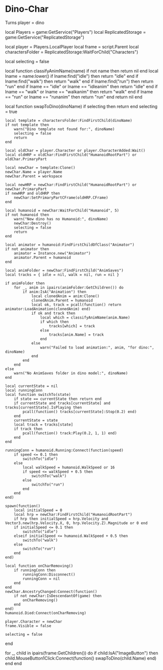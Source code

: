 # Dino-Char
Turns player = dino


local Players = game:GetService("Players")
local ReplicatedStorage = game:GetService("ReplicatedStorage")

local player = Players.LocalPlayer
local frame = script.Parent
local charactersFolder = ReplicatedStorage:WaitForChild("Characters")

local selecting = false

local function classifyAnimName(name)
	if not name then return nil end
	local lname = name:lower()
	if lname:find("idle") then return "idle" end
	if lname:find("walk") then return "walk" end
	if lname:find("run") then return "run" end
	if lname == "idle" or lname == "idleanim" then return "idle" end
	if lname == "walk" or lname == "walkanim" then return "walk" end
	if lname == "run" or lname == "runanim" then return "run" end
	return nil
end

local function swapToDino(dinoName)
	if selecting then return end
	selecting = true

	local template = charactersFolder:FindFirstChild(dinoName)
	if not template then
		warn("Dino template not found for:", dinoName)
		selecting = false
		return
	end

	local oldChar = player.Character or player.CharacterAdded:Wait()
	local oldHRP = oldChar:FindFirstChild("HumanoidRootPart") or oldChar.PrimaryPart

	local newChar = template:Clone()
	newChar.Name = player.Name
	newChar.Parent = workspace

	local newHRP = newChar:FindFirstChild("HumanoidRootPart") or newChar.PrimaryPart
	if newHRP and oldHRP then
		newChar:SetPrimaryPartCFrame(oldHRP.CFrame)
	end

	local humanoid = newChar:WaitForChild("Humanoid", 5)
	if not humanoid then
		warn("New dino has no Humanoid:", dinoName)
		newChar:Destroy()
		selecting = false
		return
	end

	local animator = humanoid:FindFirstChildOfClass("Animator")
	if not animator then
		animator = Instance.new("Animator")
		animator.Parent = humanoid
	end

	local animFolder = newChar:FindFirstChild("AnimSaves")
	local tracks = { idle = nil, walk = nil, run = nil }

	if animFolder then
		for _, anim in ipairs(animFolder:GetChildren()) do
			if anim:IsA("Animation") then
				local clonedAnim = anim:Clone()
				clonedAnim.Parent = humanoid
				local ok, track = pcall(function() return animator:LoadAnimation(clonedAnim) end)
				if ok and track then
					local which = classifyAnimName(anim.Name)
					if which then
						tracks[which] = track
					else
						tracks[anim.Name] = track
					end
				else
					warn("Failed to load animation:", anim, "for dino:", dinoName)
				end
			end
		end
	else
		warn("No AnimSaves folder in dino model:", dinoName)
	end

	local currentState = nil
	local runningConn
	local function switchTo(state)
		if state == currentState then return end
		if currentState and tracks[currentState] and tracks[currentState].IsPlaying then
			pcall(function() tracks[currentState]:Stop(0.2) end)
		end
		currentState = state
		local track = tracks[state]
		if track then
			pcall(function() track:Play(0.2, 1, 1) end)
		end
	end

	runningConn = humanoid.Running:Connect(function(speed)
		if speed <= 0.1 then
			switchTo("idle")
		else
			local walkSpeed = humanoid.WalkSpeed or 16
			if speed <= walkSpeed + 0.5 then
				switchTo("walk")
			else
				switchTo("run")
			end
		end
	end)

	spawn(function()
		local initialSpeed = 0
		local hrp = newChar:FindFirstChild("HumanoidRootPart")
		if hrp then initialSpeed = hrp.Velocity and Vector3.new(hrp.Velocity.X, 0, hrp.Velocity.Z).Magnitude or 0 end
		if initialSpeed <= 0.1 then
			switchTo("idle")
		elseif initialSpeed <= humanoid.WalkSpeed + 0.5 then
			switchTo("walk")
		else
			switchTo("run")
		end
	end)

	local function onCharRemoving()
		if runningConn then
			runningConn:Disconnect()
			runningConn = nil
		end
	end
	newChar.AncestryChanged:Connect(function()
		if not newChar:IsDescendantOf(game) then
			onCharRemoving()
		end
	end)
	humanoid.Died:Connect(onCharRemoving)

	player.Character = newChar
	frame.Visible = false

	selecting = false
end

for _, child in ipairs(frame:GetChildren()) do
	if child:IsA("ImageButton") then
		child.MouseButton1Click:Connect(function()
			swapToDino(child.Name)
		end)
	end
end
